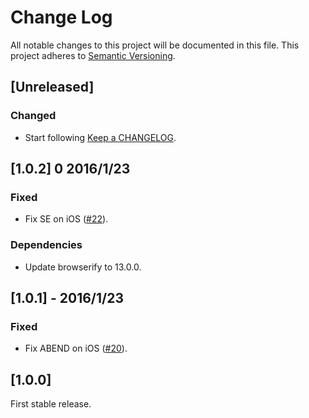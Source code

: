 # Change Log
All notable changes to this project will be documented in this file.
This project adheres to [Semantic Versioning](http://semver.org/).

## [Unreleased]
### Changed
- Start following [Keep a CHANGELOG](http://keepachangelog.com/).

## [1.0.2] 0 2016/1/23
### Fixed
- Fix SE on iOS ([#22](https://github.com/ukatama/dice3d/issues/22)).

### Dependencies
- Update browserify to 13.0.0.

## [1.0.1] - 2016/1/23
### Fixed
- Fix ABEND on iOS ([#20](https://github.com/ukatama/dice3d/issues/20)).

## [1.0.0]

First stable release.